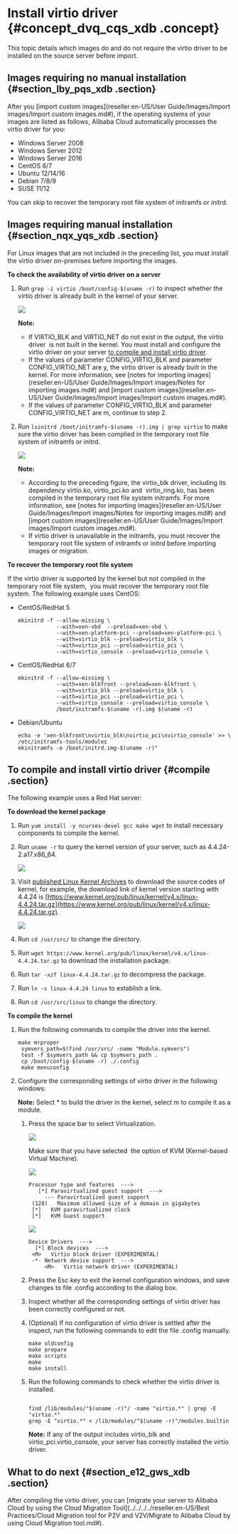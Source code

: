 # Install virtio driver {#concept_dvq_cqs_xdb .concept}

This topic details which images do and do not require the virtio driver to be installed on the source server before import.

## Images requiring no manual installation {#section_lby_pqs_xdb .section}

After you [import custom images](reseller.en-US/User Guide/Images/Import images/Import custom images.md#), if the operating systems of your images are listed as follows, Alibaba Cloud automatically processes the virtio driver for you:

-   Windows Server 2008
-   Windows Server 2012
-   Windows Server 2016
-   CentOS 6/7
-   Ubuntu 12/14/16
-   Debian 7/8/9
-   SUSE 11/12

You can skip to recover the temporary root file system of initramfs or initrd.

## Images requiring manual installation {#section_nqx_yqs_xdb .section}

For Linux images that are not included in the preceding list, you must install the virtio driver on-premises before importing the images.

**To check the availability of virtio driver on a server**

1.  Run `grep -i virtio /boot/config-$(uname -r)` to inspect whether the  virtio driver is already built in the kernel of your server.

    ![](http://static-aliyun-doc.oss-cn-hangzhou.aliyuncs.com/assets/img/9707/15433075784632_en-US.png)

    **Note:** 

    -   If VIRTIO\_BLK and VIRTIO\_NET do not exist in the output, the virtio driver  is not built in the kernel. You must install and configure the virtio driver on your server [to compile and install virtio driver](#).
    -   If the values of parameter CONFIG\_VIRTIO\_BLK and parameter CONFIG\_VIRTIO\_NET are y, the virtio driver is already built in the kernel. For more information, see [notes for importing images](reseller.en-US/User Guide/Images/Import images/Notes for importing images.md#) and [import custom images](reseller.en-US/User Guide/Images/Import images/Import custom images.md#).
    -   If the values of parameter CONFIG\_VIRTIO\_BLK and parameter CONFIG\_VIRTIO\_NET are m, continue to step 2.
2.  Run `lsinitrd /boot/initramfs-$(uname -r).img | grep virtio` to make sure the virtio driver has been complied in the temporary root file system of initramfs or initrd.

    ![](http://static-aliyun-doc.oss-cn-hangzhou.aliyuncs.com/assets/img/9707/15433075784633_en-US.png)

    **Note:** 

    -   According to the preceding figure, the virtio\_blk driver, including its dependency virtio.ko, virtio\_pci.ko and  virtio\_ring.ko, has been compiled in the temporary root file system initramfs. For more information, see [notes for importing images](reseller.en-US/User Guide/Images/Import images/Notes for importing images.md#) and [import custom images](reseller.en-US/User Guide/Images/Import images/Import custom images.md#).
    -   If virtio driver is unavailable in the initramfs, you must recover the temporary root file system of initramfs or initrd before importing images or migration.

**To recover the temporary root file system**

If the virtio driver is supported by the kernel but not compiled in the temporary root file system,  you must recover the temporary root file system. The following example uses CentOS:

-   CentOS/RedHat 5

    ```
    mkinitrd -f --allow-missing \
                --with=xen-vbd  --preload=xen-vbd \
                --with=xen-platform-pci --preload=xen-platform-pci \
                --with=virtio_blk --preload=virtio_blk \
                --with=virtio_pci --preload=virtio_pci \
                --with=virtio_console --preload=virtio_console \
    ```

-   CentOS/RedHat 6/7

    ```
    mkinitrd -f --allow-missing \
                --with=xen-blkfront --preload=xen-blkfront \
                --with=virtio_blk --preload=virtio_blk \
                --with=virtio_pci --preload=virtio_pci \
                --with=virtio_console --preload=virtio_console \
                /boot/initramfs-$(uname -r).img $(uname -r)
    ```

-   Debian/Ubuntu

    ```
    echo -e 'xen-blkfront\nvirtio_blk\nvirtio_pci\nvirtio_console' >> \
    /etc/initramfs-tools/modules
    mkinitramfs -o /boot/initrd.img-$(uname -r)"
    ```


## To compile and install virtio driver {#compile .section}

The following example uses a Red Hat server:

**To download the kernel package**

1.  Run `yum install -y ncurses-devel gcc make wget` to install necessary components to compile the kernel.
2.  Run `uname -r` to query the kernel version of your server, such as 4.4.24-2.a17.x86\_64.

    ![](http://static-aliyun-doc.oss-cn-hangzhou.aliyuncs.com/assets/img/9707/15433075784634_en-US.png)

3.  Visit [published Linux Kernel Archives](https://www.kernel.org/pub/linux/kernel/) to download the source codes of kernel, for example, the download link of kernel version starting with 4.4.24 is [https://www.kernel.org/pub/linux/kernel/v4.x/linux-4.4.24.tar.gz](https://www.kernel.org/pub/linux/kernel/v4.x/linux-4.4.24.tar.gz).

    ![](http://static-aliyun-doc.oss-cn-hangzhou.aliyuncs.com/assets/img/9707/15433075794638_en-US.png)

4.  Run `cd /usr/src/` to change the directory.
5.  Run `wget https://www.kernel.org/pub/linux/kernel/v4.x/linux-4.4.24.tar.gz` to download the installation package.
6.  Run `tar -xzf linux-4.4.24.tar.gz` to decompress the package.
7.  Run `ln -s linux-4.4.24 linux` to establish a link.
8.  Run `cd /usr/src/linux` to change the directory.

**To compile the kernel**

1.  Run the following commands to compile the driver into the kernel.

    ```
    make mrproper
     symvers_path=$(find /usr/src/ -name "Module.symvers")
     test -f $symvers_path && cp $symvers_path .
     cp /boot/config-$(uname -r) ./.config
     make menuconfig
    ```

2.  Configure the corresponding settings of virtio driver in the following windows:

    **Note:** Select \* to build the driver in the kernel, select m to compile it as a module.

    1.  Press the space bar to select Virtualization.

        ![](http://static-aliyun-doc.oss-cn-hangzhou.aliyuncs.com/assets/img/9707/15433075794639_en-US.png)

        Make sure that you have selected  the option of KVM \(Kernel-based Virtual Machine\).

        ![](http://static-aliyun-doc.oss-cn-hangzhou.aliyuncs.com/assets/img/9707/15433075794640_en-US.png)

        ```
        Processor type and features  --->
           [*] Paravirtualized guest support  --->
             --- Paravirtualized guest support
         (128)   Maximum allowed size of a domain in gigabytes
         [*]   KVM paravirtualized clock
         [*]   KVM Guest support
        ```

        ![](http://static-aliyun-doc.oss-cn-hangzhou.aliyuncs.com/assets/img/9707/15433075794641_en-US.png)

        ```
        Device Drivers  --->
          [*] Block devices  --->
         <M>   Virtio block driver (EXPERIMENTAL)
         -*- Network device support  --->
             <M>   Virtio network driver (EXPERIMENTAL)
        ```

    2.  Press the Esc key to exit the kernel configuration windows, and save changes to file .config according to the dialog box.
    3.  Inspect whether all the corresponding settings of virtio driver has been correctly configured or not.
    4.  \(Optional\) If no configuration of virtio driver is settled after the inspect, run the following commands to edit the file .config manually.

        ```
        make oldconfig
        make prepare
        make scripts
        make
        make install
        ```

    5.  Run the following commands to check whether the virtio driver is installed.

        ```
        
        find /lib/modules/"$(uname -r)"/ -name "virtio.*" | grep -E "virtio.*"
        grep -E "virtio.*" < /lib/modules/"$(uname -r)"/modules.builtin
        ```

        **Note:** If any of the output includes virtio\_blk and virtio\_pci.virtio\_console, your server has correctly installed the virtio driver.


## What to do next {#section_e12_gws_xdb .section}

After compiling the virtio driver, you can [migrate your server to Alibaba Cloud by using the Cloud Migration Tool](../../../../reseller.en-US/Best Practices/Cloud Migration tool for P2V and V2V/Migrate to Alibaba Cloud by using Cloud Migration tool.md#).


